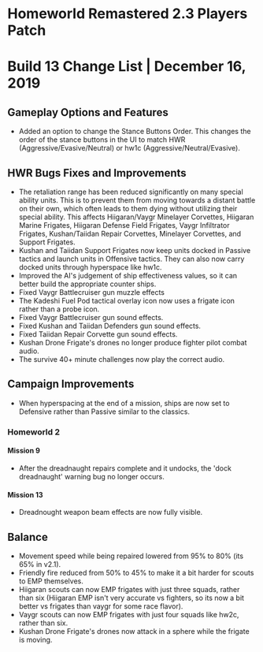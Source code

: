 # Homeworld Remastered 2.3 Players Patch
# Build 13 Change List | December 16, 2019

## Gameplay Options and Features
* Added an option to change the Stance Buttons Order. This changes the order of the stance buttons in the UI to match HWR (Aggressive/Evasive/Neutral) or hw1c (Aggressive/Neutral/Evasive).

## HWR Bugs Fixes and Improvements
* The retaliation range has been reduced significantly on many special ability units. This is to prevent them from moving towards a distant battle on their own, which often leads to them dying without utilizing their special ability. This affects Hiigaran/Vaygr Minelayer Corvettes, Hiigaran Marine Frigates, Hiigaran Defense Field Frigates, Vaygr Infiltrator Frigates, Kushan/Taiidan Repair Corvettes, Minelayer Corvettes, and Support Frigates.
* Kushan and Taiidan Support Frigates now keep units docked in Passive tactics and launch units in Offensive tactics. They can also now carry docked units through hyperspace like hw1c.
* Improved the AI's judgement of ship effectiveness values, so it can better build the appropriate counter ships.
* Fixed Vaygr Battlecruiser gun muzzle effects
* The Kadeshi Fuel Pod tactical overlay icon now uses a frigate icon rather than a probe icon.
* Fixed Vaygr Battlecruiser gun sound effects.
* Fixed Kushan and Taiidan Defenders gun sound effects.
* Fixed Taiidan Repair Corvette gun sound effects.
* Kushan Drone Frigate's drones no longer produce fighter pilot combat audio.
* The survive 40+ minute challenges now play the correct audio.

## Campaign Improvements
* When hyperspacing at the end of a mission, ships are now set to Defensive rather than Passive similar to the classics.
### Homeworld 2
#### Mission 9
* After the dreadnaught repairs complete and it undocks, the 'dock dreadnaught' warning bug no longer occurs.
#### Mission 13
* Dreadnought weapon beam effects are now fully visible.

## Balance
* Movement speed while being repaired lowered from 95% to 80% (its 65% in v2.1).
* Friendly fire reduced from 50% to 45% to make it a bit harder for scouts to EMP themselves.
* Hiigaran scouts can now EMP frigates with just three squads, rather than six (Hiigaran EMP isn't very accurate vs fighters, so its now a bit better vs frigates than vaygr for some race flavor).
* Vaygr scouts can now EMP frigates with just four squads like hw2c, rather than six.
* Kushan Drone Frigate's drones now attack in a sphere while the frigate is moving.